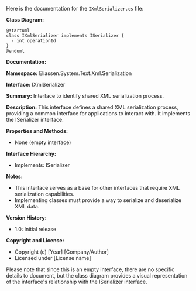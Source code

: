 Here is the documentation for the `IXmlSerializer.cs` file:

**Class Diagram:**

```plantuml
@startuml
class IXmlSerializer implements ISerializer {
  - int operationId
}
@enduml
```

**Documentation:**

**Namespace:** Eliassen.System.Text.Xml.Serialization

**Interface:** IXmlSerializer

**Summary:** Interface to identify shared XML serialization process.

**Description:** This interface defines a shared XML serialization process, providing a common interface for applications to interact with. It implements the ISerializer interface.

**Properties and Methods:**

* None (empty interface)

**Interface Hierarchy:**

* Implements: ISerializer

**Notes:**

* This interface serves as a base for other interfaces that require XML serialization capabilities.
* Implementing classes must provide a way to serialize and deserialize XML data.

**Version History:**

* 1.0: Initial release

**Copyright and License:**

* Copyright (c) [Year] [Company/Author]
* Licensed under [License name]

Please note that since this is an empty interface, there are no specific details to document, but the class diagram provides a visual representation of the interface's relationship with the ISerializer interface.